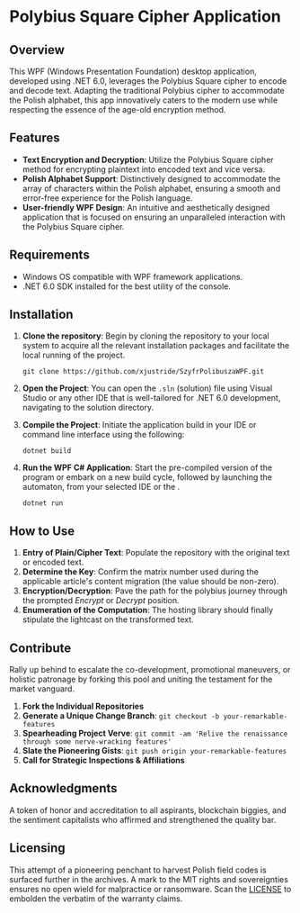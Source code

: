 # Polybius Square Cipher Application

## Overview

This WPF (Windows Presentation Foundation) desktop application, developed using .NET 6.0, leverages the Polybius Square cipher to encode and decode text. Adapting the traditional Polybius cipher to accommodate the Polish alphabet, this app innovatively caters to the modern use while respecting the essence of the age-old encryption method.

## Features

- **Text Encryption and Decryption**: Utilize the Polybius Square cipher method for encrypting plaintext into encoded text and vice versa.
- **Polish Alphabet Support**: Distinctively designed to accommodate the array of characters within the Polish alphabet, ensuring a smooth and error-free experience for the Polish language.
- **User-friendly WPF Design**: An intuitive and aesthetically designed application that is focused on ensuring an unparalleled interaction with the Polybius Square cipher.

## Requirements

- Windows OS compatible with WPF framework applications.
- .NET 6.0 SDK installed for the best utility of the console.

## Installation

1. **Clone the repository**: Begin by cloning the repository to your local system to acquire all the relevant installation packages and facilitate the local running of the project.

    ```
    git clone https://github.com/xjustride/SzyfrPolibuszaWPF.git
    ```

2. **Open the Project**: You can open the `.sln` (solution) file using Visual Studio or any other IDE that is well-tailored for .NET 6.0 development, navigating to the solution directory.

3. **Compile the Project**: Initiate the application build in your IDE or command line interface using the following:

    ```
    dotnet build
    ```

4. **Run the WPF C# Application**: Start the pre-compiled version of the program or embark on a new build cycle, followed by launching the automaton, from your selected IDE or the .

    ```
    dotnet run
    ```

## How to Use

1. **Entry of Plain/Cipher Text**: Populate the repository with the original text or encoded text.
2. **Determine the Key**: Confirm the matrix number used during the applicable article's content migration (the value should be non-zero).
3. **Encryption/Decryption**: Pave the path for the polybius journey through the prompted *Encrypt* or *Decrypt* position.
4. **Enumeration of the Computation**: The hosting library should finally stipulate the lightcast on the transformed text.

## Contribute

Rally up behind to escalate the co-development, promotional maneuvers, or holistic patronage by forking this pool and uniting the testament for the market vanguard.

1. **Fork the Individual Repositories**
2. **Generate a Unique Change Branch**: `git checkout -b your-remarkable-features`
3. **Spearheading Project Verve**: `git commit -am 'Relive the renaissance through some nerve-wracking features'`
4. **Slate the Pioneering Gists**: `git push origin your-remarkable-features`
5. **Call for Strategic Inspections & Affiliations**

## Acknowledgments

A token of honor and accreditation to all aspirants, blockchain biggies, and the sentiment capitalists who affirmed and strengthened the quality bar.

## Licensing

This attempt of a pioneering penchant to harvest Polish field codes is surfaced further in the archives. A mark to the MIT rights and sovereignties ensures no open wield for malpractice or ransomware. Scan the [LICENSE](LICENSE.md) to embolden the verbatim of the warranty claims.
